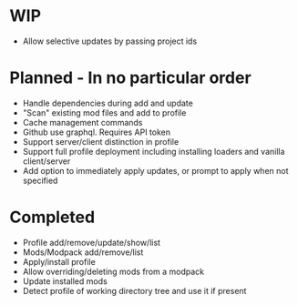 # WIP
- Allow selective updates by passing project ids

# Planned - In no particular order
- Handle dependencies during add and update
- "Scan" existing mod files and add to profile
- Cache management commands
- Github use graphql. Requires API token
- Support server/client distinction in profile
- Support full profile deployment including installing loaders and vanilla client/server
- Add option to immediately apply updates, or prompt to apply when not specified

# Completed
- Profile add/remove/update/show/list
- Mods/Modpack add/remove/list
- Apply/install profile
- Allow overriding/deleting mods from a modpack
- Update installed mods
- Detect profile of working directory tree and use it if present
